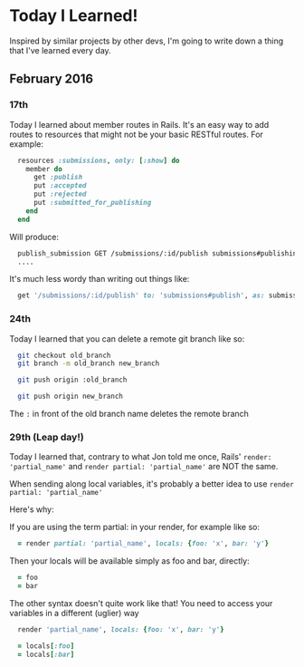 # Today I Learned!
Inspired by similar projects by other devs, I'm going to write down a thing that I've learned every day.

## February 2016

### 17th
Today I learned about member routes in Rails. It's an easy way to add routes to resources that might not be your basic RESTful routes. For example:

```ruby
  resources :submissions, only: [:show] do
    member do
      get :publish
      put :accepted
      put :rejected
      put :submitted_for_publishing
    end
  end
```

Will produce:

```bash
  publish_submission GET /submissions/:id/publish submissions#publishing
  ....
```

It's much less wordy than writing out things like:

```ruby
  get '/submissions/:id/publish' to: 'submissions#publish', as: submission_publish
```

### 24th
Today I learned that you can delete a remote git branch like so:

```bash
  git checkout old_branch
  git branch -m old_branch new_branch

  git push origin :old_branch

  git push origin new_branch
```
The `:` in front of the old branch name deletes the remote branch

### 29th (Leap day!)

Today I learned that, contrary to what Jon told me once, Rails' `render: 'partial_name'` and `render partial: 'partial_name'` are NOT the same.

When sending along local variables, it's probably a better idea to use `render partial: 'partial_name'`

Here's why:

  If you are using the term partial: in your render, for example like so:

  ```ruby
    = render partial: 'partial_name', locals: {foo: 'x', bar: 'y'}
  ```

  Then your locals will be available simply as foo and bar, directly:

  ```ruby
    = foo
    = bar
  ```

  The other syntax doesn't quite work like that! You need to access your variables in a different (uglier) way

  ```ruby
    render 'partial_name', locals: {foo: 'x', bar: 'y'}
  ```

  ```ruby
    = locals[:foo]
    = locals[:bar]
  ```